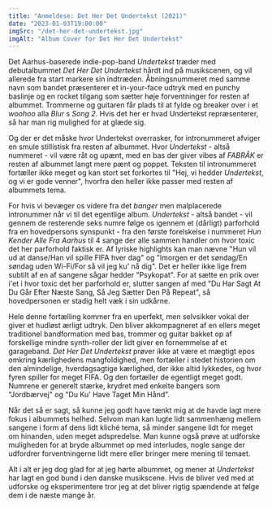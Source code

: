 ```yaml
---
title: "Anmeldese: Det Her Det Undertekst (2021)"
date: "2023-01-03T19:00:00"
imgSrc: "/det-her-det-undertekst.jpg"
imgAlt: "Album Cover for Det Her Det Undertekst"
---
```


Det Aarhus-baserede indie-pop-band _Undertekst_ træder med debutalbummet _Det Her Det Undertekst_ hårdt ind på musikscenen, og vil allerede fra start markere sin indtræden. Åbningsnummeret med samme navn som bandet præsenterer et in-your-face udtryk med en punchy baslinje og en rocket tilgang som sætter høje forventninger for resten af albummet. Trommerne og guitaren får plads til at fylde og breaker over i et _woohoo_ alla _Blur_ s _Song 2_. Hvis det her er hvad Undertekst repræsenterer, så har man rig mulighed for at glæde sig.

Og der er det måske hvor Undertekst overrasker, for intronummeret afviger en smule stillistisk fra resten af albummet. Hvor _Undertekst_ - altså nummeret - vil være råt og upænt, med en bas der giver vibes af _FABRÂK_ er resten af albummet langt mere pænt og poppet. Teksten til intronummeret fortæller ikke meget og kan stort set forkortes til "Hej, vi hedder _Undertekst_, og vi er gode venner", hvorfra den heller ikke passer med resten af albummets tema.

For hvis vi bevæger os videre fra det _banger_ men malplacerede intronummer når vi til det egentlige album. _Undertekst_ - altså bandet - vil gennem de resterende seks numre følge os igennem et (dårligt) parforhold fra en hovedpersons synspunkt - fra den første forelskelse i nummeret _Hun Kender Alle Fra Aarhus_ til 4 sange der alle sammen handler om hvor toxic det her parforhold faktisk er. Af lyriske highlights kan man nævne "Hun vil ud at danse/Han vil spille FIFA hver dag" og "Imorgen er det søndag/En søndag uden Wi-Fi/For så vil jeg ku' nå dig". Det er heller ikke lige frem subtilt af en af sangene sågar hedder "Psykopat".
For at sætte en prik over i'et i hvor toxic det her parforhold er, slutter sangen af med "Du Har Sagt At Du Går Efter Næste Sang, Så Jeg Sætter Den På Repeat", så hovedpersonen er stadig helt væk i sin udkårne.

Hele denne fortælling kommer fra en uperfekt, men selvsikker vokal der giver et hudløst ærligt udtryk. Den bliver akkompagneret af en ellers meget traditionel bandformation med bas, trommer og guitar bakket op af forskellige mindre synth-roller der lidt giver en fornemmelse af et garageband. _Det Her Det Undertekst_ prøver ikke at være et mægtigt epos omkring kærlighedens mangfoldighed, men fortæller i stedet historien om den almindelige, hverdagsagtige kærlighed, der ikke altid lykkedes, og hvor fyren spiller for meget FIFA. Og den fortæller de egentligt meget godt. Numrene er generelt stærke, krydret med enkelte bangers som "Jordbærvej" og "Du Ku' Have Taget Min Hånd".

Når det så er sagt, så kunne jeg godt have tænkt mig at de havde lagt mere fokus i albummets helhed. Selvom man kan lugte lidt sammenhæng mellem sangene i form af dens lidt kliché tema, så minder sangene lidt for meget om hinanden, uden meget adspredelse. Man kunne også prøve at udforske muligheden for at bryde albummet op med interludes, nogle sange der udfordrer forventningerne lidt mere eller bringer mere mening til temaet.

Alt i alt er jeg dog glad for at jeg hørte albummet, og mener at _Undertekst_ har lagt en god bund i den danske musikscene. Hvis de bliver ved med at udforske og eksperimentere tror jeg at det bliver rigtig spændende at følge dem i de næste mange år.
